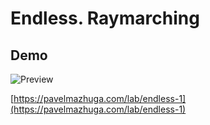 # Endless. Raymarching

## Demo

![Preview](preview.jpeg)

[https://pavelmazhuga.com/lab/endless-1](https://pavelmazhuga.com/lab/endless-1)
